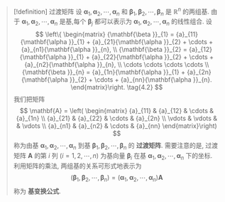 > [!definition] 过渡矩阵
> 设 ${\mathbf{\alpha }}_{1},{\mathbf{\alpha }}_{2},\cdots ,{\mathbf{\alpha }}_{n}$ 和 ${\mathbf{\beta }}_{1},{\mathbf{\beta }}_{2},\cdots ,{\mathbf{\beta }}_{n}$ 是 ${\mathbb{R}}^{n}$ 的两组基. 
> 由于 ${\mathbf{\alpha }}_{1},{\mathbf{\alpha }}_{2},\cdots ,{\mathbf{\alpha }}_{n}$ 是基,每个 ${\mathbf{\beta }}_{j}$ 都可以表示为 ${\mathbf{\alpha }}_{1},{\mathbf{\alpha }}_{2},\cdots ,{\mathbf{\alpha }}_{n}$ 的线性组合. 
> 设
> $$
> \left\{ \begin{matrix} {\mathbf{\beta }}_{1} = {a}_{11}{\mathbf{\alpha }}_{1} + {a}_{21}{\mathbf{\alpha }}_{2} + \cdots + {a}_{n1}{\mathbf{\alpha }}_{n}, \\ {\mathbf{\beta }}_{2} = {a}_{12}{\mathbf{\alpha }}_{1} + {a}_{22}{\mathbf{\alpha }}_{2} + \cdots + {a}_{n2}{\mathbf{\alpha }}_{n}, \\ \cdots \cdots \cdots \cdots \\ {\mathbf{\beta }}_{n} = {a}_{1n}{\mathbf{\alpha }}_{1} + {a}_{2n}{\mathbf{\alpha }}_{2} + \cdots + {a}_{nn}{\mathbf{\alpha }}_{n}. \end{matrix}\right. \tag{4.2}
> $$
> 我们把矩阵
> $$
> \mathbf{A} = \left( \begin{matrix} {a}_{11} & {a}_{12} & \cdots & {a}_{1n} \\ {a}_{21} & {a}_{22} & \cdots & {a}_{2n} \\ \vdots & \vdots & & \vdots \\ {a}_{n1} & {a}_{n2} & \cdots & {a}_{nn} \end{matrix}\right)
> $$
> 称为由基 ${\mathbf{\alpha }}_{1},{\mathbf{\alpha }}_{2},\cdots ,{\mathbf{\alpha }}_{n}$ 到基 ${\mathbf{\beta }}_{1},{\mathbf{\beta }}_{2},\cdots ,{\mathbf{\beta }}_{n}$ 的 **过渡矩阵**. 
> 需要注意的是, 过渡矩阵 $\mathbf{A}$ 的第 $i$ 列 $\left( {i = 1,2,\cdots , n}\right)$ 为基向量 ${\mathbf{\beta }}_{i}$ 在基 ${\mathbf{\alpha }}_{1},{\mathbf{\alpha }}_{2},\cdots ,{\mathbf{\alpha }}_{n}$ 下的坐标. 
> 利用矩阵的乘法, 两组基的关系可形式地表示为
> $$
> \left( {{\mathbf{\beta }}_{1},{\mathbf{\beta }}_{2},\cdots ,{\mathbf{\beta }}_{n}}\right) = \left( {{\mathbf{\alpha }}_{1},{\mathbf{\alpha }}_{2},\cdots ,{\mathbf{\alpha }}_{n}}\right) \mathbf{A} \tag{4.2'}
> $$
> 称为 **基变换公式**.
